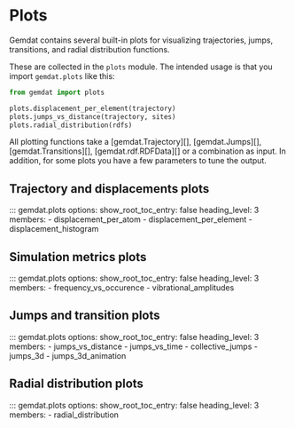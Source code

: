 # Plots

Gemdat contains several built-in plots for visualizing trajectories, jumps, transitions, and radial distribution functions.

These are collected in the `plots` module. The intended usage is that you import `gemdat.plots` like this:

```python
from gemdat import plots

plots.displacement_per_element(trajectory)
plots.jumps_vs_distance(trajectory, sites)
plots.radial_distribution(rdfs)
```

All plotting functions take a [gemdat.Trajectory][], [gemdat.Jumps][], [gemdat.Transitions][], [gemdat.rdf.RDFData][] or a combination as input. In addition, for some plots you have a few parameters to tune the output.


## Trajectory and displacements plots

::: gemdat.plots
    options:
      show_root_toc_entry: false
      heading_level: 3
      members:
        - displacement_per_atom
        - displacement_per_element
        - displacement_histogram


## Simulation metrics plots

::: gemdat.plots
    options:
      show_root_toc_entry: false
      heading_level: 3
      members:
        - frequency_vs_occurence
        - vibrational_amplitudes

## Jumps and transition plots

::: gemdat.plots
    options:
      show_root_toc_entry: false
      heading_level: 3
      members:
        - jumps_vs_distance
        - jumps_vs_time
        - collective_jumps
        - jumps_3d
        - jumps_3d_animation

## Radial distribution plots

::: gemdat.plots
    options:
      show_root_toc_entry: false
      heading_level: 3
      members:
        - radial_distribution
